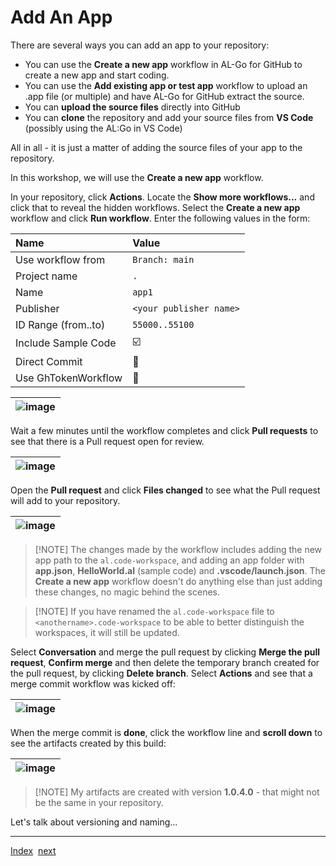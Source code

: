# Add An App

There are several ways you can add an app to your repository:

- You can use the **Create a new app** workflow in AL-Go for GitHub to create a new app and start coding.
- You can use the **Add existing app or test app** workflow to upload an .app file (or multiple) and have AL-Go for GitHub extract the source.
- You can **upload the source files** directly into GitHub
- You can **clone** the repository and add your source files from **VS Code** (possibly using the AL:Go in VS Code)

All in all - it is just a matter of adding the source files of your app to the repository.

In this workshop, we will use the **Create a new app** workflow.

In your repository, click **Actions**. Locate the **Show more workflows...** and click that to reveal the hidden workflows. Select the **Create a new app** workflow and click **Run workflow**.
Enter the following values in the form:

| Name | Value |
| :-- | :-- |
| Use workflow from | `Branch: main` |
| Project name | `.` |
| Name | `app1` |
| Publisher | `<your publisher name>` |
| ID Range (from..to) | `55000..55100` |
| Include Sample Code | :ballot_box_with_check: |
| Direct Commit | :black_square_button: |
| Use GhTokenWorkflow | :black_square_button: |

| ![image](https://github.com/microsoft/AL-Go/assets/10775043/b556ae00-469c-4156-9b1b-925ee4632e4d) |
|-|

Wait a few minutes until the workflow completes and click **Pull requests** to see that there is a Pull request open for review.

| ![image](https://github.com/microsoft/AL-Go/assets/10775043/295d2d32-1101-4471-af30-9192e63c1a3d) |
|-|

Open the **Pull request** and click **Files changed** to see what the Pull request will add to your repository.

| ![image](https://github.com/microsoft/AL-Go/assets/10775043/79081ae2-2d98-41e0-9abd-25e5da4cfec8) |
|-|

> \[!NOTE\]
> The changes made by the workflow includes adding the new app path to the `al.code-workspace`, and adding an app folder with **app.json**, **HelloWorld.al** (sample code) and **.vscode/launch.json**.
> The **Create a new app** workflow doesn't do anything else than just adding these changes, no magic behind the scenes.

> \[!NOTE\]
> If you have renamed the `al.code-workspace` file to `<anothername>.code-workspace` to be able to better distinguish the workspaces, it will still be updated.

Select **Conversation** and merge the pull request by clicking **Merge the pull request**, **Confirm merge** and then delete the temporary branch created for the pull request, by clicking **Delete branch**. Select **Actions** and see that a merge commit workflow was kicked off:

| ![image](https://github.com/microsoft/AL-Go/assets/10775043/80b1c400-7ce2-4511-a9e2-febb7da9f171) |
|-|

When the merge commit is **done**, click the workflow line and **scroll down** to see the artifacts created by this build:

| ![image](https://github.com/microsoft/AL-Go/assets/10775043/ba90341f-75f5-47f3-be7f-b00e49e4ba19) |
|-|

> \[!NOTE\]
> My artifacts are created with version **1.0.4.0** - that might not be the same in your repository.

Let's talk about versioning and naming...

______________________________________________________________________

[Index](Index.md)  [next](Versioning.md)
